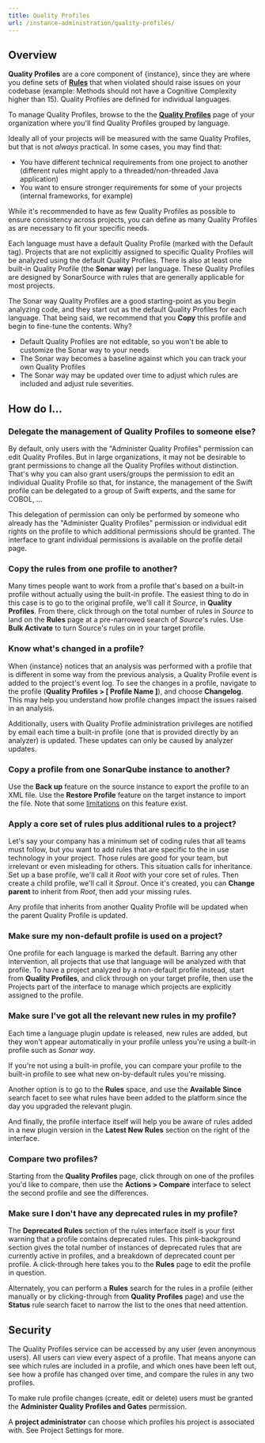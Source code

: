 ```yaml
---
title: Quality Profiles
url: /instance-administration/quality-profiles/
---
```


## Overview

**Quality Profiles** are a core component of {instance}, since they are where you define sets of [**Rules**](/user-guide/rules/) that when violated should raise issues on your codebase (example: Methods should not have a Cognitive Complexity higher than 15). Quality Profiles are defined for individual languages.

To manage Quality Profiles, browse to the the [**Quality Profiles**](/#sonarqube#/profiles) page <!-- sonarcloud --> of your organization<!-- /sonarcloud --> where you'll find Quality Profiles grouped by language.

Ideally all of your projects will be measured with the same Quality Profiles, but that is not _always_ practical. In some cases, you may find that:

- You have different technical requirements from one project to another (different rules might apply to a threaded/non-threaded Java application)
- You want to ensure stronger requirements for some of your projects (internal frameworks, for example)

While it's recommended to have as few Quality Profiles as possible to ensure consistency across projects, you can define as many Quality Profiles as are necessary to fit your specific needs.

Each language must have a default Quality Profile (marked with the Default tag). Projects that are not explicitly assigned to specific Quality Profiles will be analyzed using the default Quality Profiles. There is also at least one built-in Quality Profile (the **Sonar way**) per language. These Quality Profiles are designed by SonarSource with rules that are generally applicable for most projects. 

The Sonar way Quality Profiles are a good starting-point as you begin analyzing code, and they start out as the default Quality Profiles for each language. That being said, we recommend that you **Copy** this profile and begin to fine-tune the contents. Why?

- Default Quality Profiles are not editable, so you won't be able to customize the Sonar way to your needs
- The Sonar way becomes a baseline against which you can track your own Quality Profiles
- The Sonar way may be updated over time to adjust which rules are included and adjust rule severities.

## How do I...

### Delegate the management of Quality Profiles to someone else?

By default, only users with the "Administer Quality Profiles" permission can edit Quality Profiles. But in large organizations, it may not be desirable to grant permissions to change all the Quality Profiles without distinction. That's why you can also grant users/groups the permission to edit an individual Quality Profile so that, for instance, the management of the Swift profile can be delegated to a group of Swift experts, and the same for COBOL, ...

This delegation of permission can only be performed by someone who already has the "Administer Quality Profiles" permission or individual edit rights on the profile to which additional permissions should be granted. The interface to grant individual permissions is available on the profile detail page.

### Copy the rules from one profile to another?

Many times people want to work from a profile that's based on a built-in profile without actually using the built-in profile. The easiest thing to do in this case is to go to the original profile, we'll call it _Source_, in **Quality Profiles**. From there, click through on the total number of rules in _Source_ to land on the **Rules** page at a pre-narrowed search of _Source_'s rules. Use **Bulk Activate** to turn Source's rules on in your target profile.

### Know what's changed in a profile?

When {instance} notices that an analysis was performed with a profile that is different in some way from the previous analysis, a Quality Profile event is added to the project's event log. To see the changes in a profile, navigate to the profile (**Quality Profiles > [ Profile Name ]**), and choose **Changelog**. This may help you understand how profile changes impact the issues raised in an analysis.

Additionally, users with Quality Profile administration privileges are notified by email each time a built-in profile (one that is provided directly by an analyzer) is updated. These updates can only be caused by analyzer updates.

### Copy a profile from one SonarQube instance to another?

Use the **Back up** feature on the source instance to export the profile to an XML file. Use the **Restore Profile** feature on the target instance to import the file. Note that some [limitations](https://jira.sonarsource.com/browse/SONAR-5366) on this feature exist.

### Apply a core set of rules plus additional rules to a project?

Let's say your company has a minimum set of coding rules that all teams must follow, but you want to add rules that are specific to the in use technology in your project. Those rules are good for your team, but irrelevant or even misleading for others. This situation calls for inheritance. Set up a base profile, we'll call it _Root_ with your core set of rules. Then create a child profile, we'll call it _Sprout_. Once it's created, you can **Change parent** to inherit from _Root_, then add your missing rules.

Any profile that inherits from another Quality Profile will be updated when the parent Quality Profile is updated.

### Make sure my non-default profile is used on a project?

One profile for each language is marked the default. Barring any other intervention, all projects that use that language will be analyzed with that profile. To have a project analyzed by a non-default profile instead, start from **Quality Profiles**, and click through on your target profile, then use the Projects part of the interface to manage which projects are explicitly assigned to the profile.

### Make sure I've got all the relevant new rules in my profile?

Each time a language plugin update is released, new rules are added, but they won't appear automatically in your profile unless you're using a built-in profile such as _Sonar way_.

If you're not using a built-in profile, you can compare your profile to the built-in profile to see what new on-by-default rules you're missing.

Another option is to go to the **Rules** space, and use the **Available Since** search facet to see what rules have been added to the platform since the day you upgraded the relevant plugin.

And finally, the profile interface itself will help you be aware of rules added in a new plugin version in the **Latest New Rules** section on the right of the interface.

### Compare two profiles?

Starting from the **Quality Profiles** page, click through on one of the profiles you'd like to compare, then use the **Actions > Compare** interface to select the second profile and see the differences.

### Make sure I don't have any deprecated rules in my profile?

The **Deprecated Rules** section of the rules interface itself is your first warning that a profile contains deprecated rules. This pink-background section gives the total number of instances of deprecated rules that are currently active in profiles, and a breakdown of deprecated count per profile. A click-through here takes you to the **Rules** page to edit the profile in question.

Alternately, you can perform a **Rules** search for the rules in a profile (either manually or by clicking-through from **Quality Profiles** page) and use the **Status** rule search facet to narrow the list to the ones that need attention.

## Security

The Quality Profiles service can be accessed by any user (even anonymous users). All users can view every aspect of a profile. That means anyone can see which rules are included in a profile, and which ones have been left out, see how a profile has changed over time, and compare the rules in any two profiles.

To make rule profile changes (create, edit or delete) users must be granted the **Administer Quality Profiles and Gates** permission.

A **project administrator** can choose which profiles his project is associated with. See Project Settings for more.

